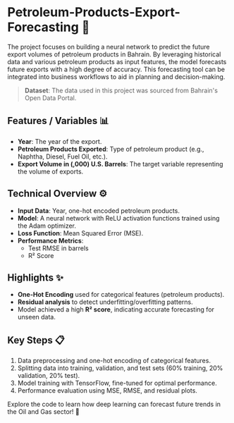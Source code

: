 # Petroleum-Products-Export-Forecasting 🚀

The project focuses on building a neural network to predict the future export volumes of petroleum products in Bahrain. By leveraging historical data and various petroleum products as input features, the model forecasts future exports with a high degree of accuracy. This forecasting tool can be integrated into business workflows to aid in planning and decision-making.

> **Dataset**: The data used in this project was sourced from Bahrain's Open Data Portal.

## Features / Variables 📊
- **Year**: The year of the export.
- **Petroleum Products Exported**: Type of petroleum product (e.g., Naphtha, Diesel, Fuel Oil, etc.).
- **Export Volume in (,000) U.S. Barrels**: The target variable representing the volume of exports.

## Technical Overview ⚙️
- **Input Data**: Year, one-hot encoded petroleum products.
- **Model**: A neural network with ReLU activation functions trained using the Adam optimizer.
- **Loss Function**: Mean Squared Error (MSE).
- **Performance Metrics**: 
  - Test RMSE in barrels
  - R² Score

## Highlights ✨
- **One-Hot Encoding** used for categorical features (petroleum products).
- **Residual analysis** to detect underfitting/overfitting patterns.
- Model achieved a high **R² score**, indicating accurate forecasting for unseen data.

## Key Steps 📋
1. Data preprocessing and one-hot encoding of categorical features.
2. Splitting data into training, validation, and test sets (60% training, 20% validation, 20% test).
3. Model training with TensorFlow, fine-tuned for optimal performance.
4. Performance evaluation using MSE, RMSE, and residual plots.

Explore the code to learn how deep learning can forecast future trends in the Oil and Gas sector! 🚀

